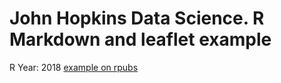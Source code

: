 # John Hopkins Data Science. R Markdown and leaflet example
R
Year: 2018
[example on rpubs](https://rpubs.com/vwsingh/382751)
